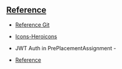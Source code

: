 # 
## [Reference](https://www.youtube.com/watch?v=7u2Rv4HfCYQ&list=RDCMUCUSxKiac-miugK9CDsxGS9Q&start_radio=1&rv=7u2Rv4HfCYQ&t=156)
* [Reference Git](https://github.com/coding-in-public/react-todo-app-with-local-storage)
* [Icons-Heroicons](https://heroicons.com/)


* JWT Auth in PrePlacementAssignment -
* [Reference](https://www.youtube.com/watch?v=mbsmsi7l3r4&t=958s)